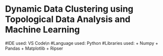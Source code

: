 # Dynamic Data Clustering using Topological Data Analysis and Machine Learning
#IDE used: VS Code\n
#Language used: Python
#Libraries used:
    + Numpy
    + Pandas
    + Matplotlib
    + Ripser
